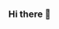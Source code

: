 ### Hi there 👋

<!--
**hamzaarif12345/hamzaarif12345** is a ✨ _special_ ✨ repository because its `README.md` (this file) appears on your GitHub profile.

Here are some ideas to get you started:
- 👋 I'm Hamza Arif
- 🔭 I’m interested in AI & ML, Web Development, Data Structures and Algorithms as well
- 🌱 I’m currently learning Deep Learning
- 👯 I’m looking to collaborate on real life projects
- 📫 How to reach me: https://in.linkedin.com/in/hamza-arif-39000122
-->

